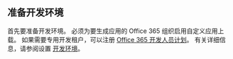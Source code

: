 ## <a name="prepare-your-development-environment"></a>准备开发环境

首先要准备开发环境。 必须为要生成应用的 Office 365 组织启用自定义应用上载。 如果需要专用开发租户，可以注册 [Office 365 开发人员计划](https://developer.microsoft.com/office/dev-program)。 有关详细信息，请参阅设置 [开发环境](~/concepts/build-and-test/prepare-your-o365-tenant.md)。